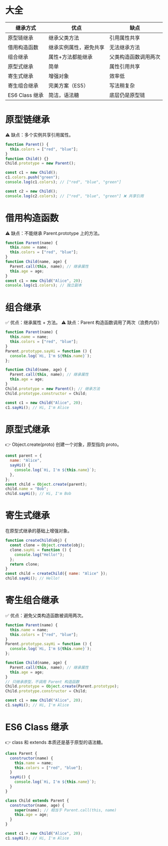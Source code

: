 # 大全

| 继承方式       | 优点                   | 缺点                 |
| -------------- | ---------------------- | -------------------- |
| 原型链继承     | 继承父类方法           | 引用属性共享         |
| 借用构造函数   | 继承实例属性，避免共享 | 无法继承方法         |
| 组合继承       | 属性+方法都能继承      | 父类构造函数调用两次 |
| 原型式继承     | 简单                   | 属性引用共享         |
| 寄生式继承     | 增强对象               | 效率低               |
| 寄生组合继承   | 完美方案（ES5）        | 写法稍复杂           |
| ES6 Class 继承 | 简洁，语法糖           | 底层仍是原型链       |

# 原型链继承

⚠️ 缺点：多个实例共享引用属性。

```js
function Parent() {
  this.colors = ["red", "blue"];
}
function Child() {}
Child.prototype = new Parent();

const c1 = new Child();
c1.colors.push("green");
console.log(c1.colors); // ["red", "blue", "green"]

const c2 = new Child();
console.log(c2.colors); // ["red", "blue", "green"] ❌ 共享引用
```

# 借用构造函数

⚠️ 缺点：不能继承 Parent.prototype 上的方法。

```js
function Parent(name) {
  this.name = name;
  this.colors = ["red", "blue"];
}
function Child(name, age) {
  Parent.call(this, name); // 继承属性
  this.age = age;
}
const c1 = new Child("Alice", 20);
console.log(c1.colors); // 独立副本
```

# 组合继承

✅ 优点：继承属性 + 方法。
⚠️ 缺点：Parent 构造函数调用了两次（浪费内存）

```js
function Parent(name) {
  this.name = name;
  this.colors = ["red", "blue"];
}
Parent.prototype.sayHi = function () {
  console.log(`Hi, I'm ${this.name}`);
};

function Child(name, age) {
  Parent.call(this, name); // 继承属性
  this.age = age;
}
Child.prototype = new Parent(); // 继承方法
Child.prototype.constructor = Child;

const c1 = new Child("Alice", 20);
c1.sayHi(); // Hi, I'm Alice
```

# 原型式继承

👉 Object.create(proto) 创建一个对象，原型指向 proto。

```js
const parent = {
  name: "Alice",
  sayHi() {
    console.log(`Hi, I'm ${this.name}`);
  },
};
const child = Object.create(parent);
child.name = "Bob";
child.sayHi(); // Hi, I'm Bob
```

# 寄生式继承

在原型式继承的基础上增强对象。

```js
function createChild(obj) {
  const clone = Object.create(obj);
  clone.sayHi = function () {
    console.log("Hello!");
  };
  return clone;
}
const child = createChild({ name: "Alice" });
child.sayHi(); // Hello!
```

# 寄生组合继承

✅ 优点：避免父类构造函数被调用两次。

```js
function Parent(name) {
  this.name = name;
  this.colors = ["red", "blue"];
}
Parent.prototype.sayHi = function () {
  console.log(`Hi, I'm ${this.name}`);
};

function Child(name, age) {
  Parent.call(this, name); // 继承属性
  this.age = age;
}
// 只继承原型，不调用 Parent 构造函数
Child.prototype = Object.create(Parent.prototype);
Child.prototype.constructor = Child;

const c1 = new Child("Alice", 20);
c1.sayHi(); // Hi, I'm Alice
```

# ES6 Class 继承

👉 class 和 extends 本质还是基于原型的语法糖。

```js
class Parent {
  constructor(name) {
    this.name = name;
    this.colors = ["red", "blue"];
  }
  sayHi() {
    console.log(`Hi, I'm ${this.name}`);
  }
}

class Child extends Parent {
  constructor(name, age) {
    super(name); // 相当于 Parent.call(this, name)
    this.age = age;
  }
}

const c1 = new Child("Alice", 20);
c1.sayHi(); // Hi, I'm Alice
```
